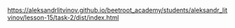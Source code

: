https://aleksandrlitvinov.github.io/beetroot_academy/students/aleksandr_litvinov/lesson-15/task-2/dist/index.html 